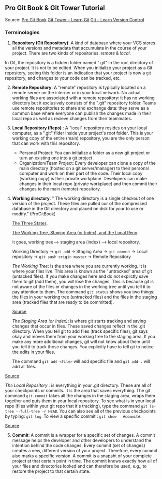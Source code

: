 ## Pro Git Book & Git Tower Tutorial 

Source: [Pro Git Book](https://git-scm.com/book/en/v2)
        [Git Tower - Learn Git](https://www.git-tower.com/learn/git/ebook/en/command-line/introduction)
        [Git - Learn Version Control](https://www.amazon.com/Git-step-step-Ultimate-beginners-ebook/dp/B0769JLP9C)


### Terminologies

1. __Repository (Git Repository)__: A kind of database where your VCS stores all the versions and metadata that accumulate in the course of your project. There are two kinds of repositories:  _remote_ & _local_. 

 In Git, the repository is a hidden folder named ".git" in the root directory of your project. It is not to be edited. When you initialize your project as a Git repository, seeing this folder is an indication that your project is now a git repository, and changes to your code can be tracked, etc. 

2. __Remote Repository__: A "remote" repository is typically located on a remote server on the interner or in your local network. No actual working files are associated with a remote repository: it has no working directory but it exclusively consists of the ".git" repository folder. Teams use remote repositories to share and exchange data: they serve as a common base where everyone can publish the changes made in their local repo as well as recieve changes from their teammates. 

3. __Local Repository (Repo)__ : A "local" repository resides on your local computer, as a ".git" filder inside your project's root folder. This is your working copy of the entire (main) repository, you are the only person that can work with this repository. 

   * Personal Project: You can initialize a folder as a new git project or turn an existing one into a git project. 
   * Organization/Team Project: Every developer can clone a copy of the main directory (hosted on a git server/manager) to their personal computer and work on their part of the code. Their local copy (working copy) is their private workplace. Developers can make changes in their local repo (private workplace) and then commit their changes to the main (remote) repository. 

4. __Working directory__:  " The working directory is a single checkout of one version of the project. These files   are pulled our of the compressed database in the Git directory and placed on disk for your to use or modify."      (ProGitBook)

   [The Three States](../4gitbasics.md). 

   [The Working Tree, Staging Area (or Index), and the Local Repo](https://medium.com/@lucasmaurer/git-gud-the-working-tree-staging-area-and-local-repo-a1f0f4822018)
    
    It goes, working tree--> staging area (index) --> local repository. 
    
    Working Directory → `git add` → Staging Area →  `git commit` → Local repository →  `git push origin master` → Remote Repository 

   _The Working Tree_: is the area where you are currently working. It is where your files live. This area is known as the "untracked" area of git (untacked files). If you make changes here and do not explictly save them to git (add them), you will lose the changes. This is because git is not aware of the files or changes in the working tree until you tell it to pay attention to them. The command `git status` shows you two things: the files in your working tree (untracked files) and the files in the staging area (tracked files that are ready to be committed). 
  
   [Source](https://medium.com/@lucasmaurer/git-gud-the-working-tree-staging-area-and-local-repo-a1f0f4822018)

   _The Staging Area (or Index)_: is where git starts tracking and saving changes that occur in files. These saved changes reflect in the .git directory. When you tell git to add files (track specific files), git says okay and moves them from your working tree to the staging area. If you make any more additional changes, git will not know about them until you tell it to track those changes. You explicitly have to tell git to notice the edits in your files. 

   The command `git add <file>` will add specific file and `git add .` will add all files. 

  [Source](https://medium.com/@lucasmaurer/git-gud-the-working-tree-staging-area-and-local-repo-a1f0f4822018)

  _The Local Repository_ : is everything in your .git directory. These are all of your checkpoints or commits. It is the area that saves everything. The git command `git commit` takes all the changes in the staging area, wraps them together and puts them in your local repository. To see what is in your local repo (files within your git repo that it's tracking), type the command `git ls-tree --full-tree -r HEAD`. 
 You can also see all of the previous checkpoints by typing: `git log`. To view a specific commit : `git show   #commit#`. 

  [Source](https://medium.com/@lucasmaurer/git-gud-the-working-tree-staging-area-and-local-repo-a1f0f4822018)


5. __Commit__: A commit is a wrapper for a specific set of changes. A commit message helps the developer and other developers to understand the intention behind the code changes. Every commit (set of changes) creates a new, different version of your project. Therefore, every commit also marks a specific version. A commit is a snapsht of your complete project at that certain point in time. The commit knows exactly how all of your files and directories looked and can therefore be used, e.g., to restore the project to that certain state. 



